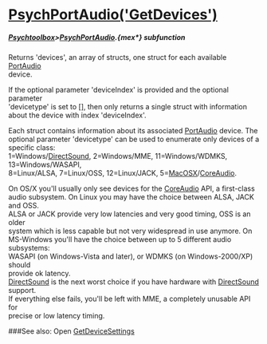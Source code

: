 # [PsychPortAudio('GetDevices')](PsychPortAudio-GetDevices) 
##### [Psychtoolbox](Psychtoolbox)>[PsychPortAudio](PsychPortAudio).{mex*} subfunction


Returns 'devices', an array of structs, one struct for each available [PortAudio](PortAudio)  
device.  
  
If the optional parameter 'deviceIndex' is provided and the optional parameter  
'devicetype' is set to [], then only returns a single struct with information  
about the device with index 'deviceIndex'.  
  
Each struct contains information about its associated [PortAudio](PortAudio) device. The  
optional parameter 'devicetype' can be used to enumerate only devices of a  
specific class:   
1=Windows/[DirectSound](DirectSound), 2=Windows/MME, 11=Windows/WDMKS, 13=Windows/WASAPI,  
8=Linux/ALSA, 7=Linux/OSS, 12=Linux/JACK, 5=[MacOSX](MacOSX)/[CoreAudio](CoreAudio).  
  
On OS/X you'll usually only see devices for the [CoreAudio](CoreAudio) API, a first-class  
audio subsystem. On Linux you may have the choice between ALSA, JACK and OSS.  
ALSA or JACK provide very low latencies and very good timing, OSS is an older  
system which is less capable but not very widespread in use anymore. On  
MS-Windows you'll have the choice between up to 5 different audio subsystems:  
WASAPI (on Windows-Vista and later), or WDMKS (on Windows-2000/XP) should  
provide ok latency.  
[DirectSound](DirectSound) is the next worst choice if you have hardware with [DirectSound](DirectSound)  
support.  
If everything else fails, you'll be left with MME, a completely unusable API for  
precise or low latency timing.  
  
  


###See also:
Open [GetDeviceSettings](PsychPortAudio-GetDeviceSettings) 
